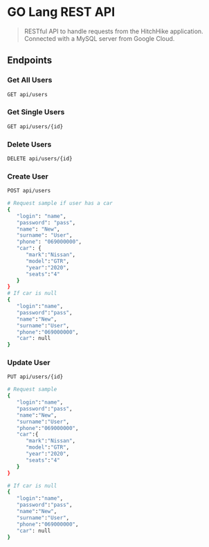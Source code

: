# GO Lang REST API

> RESTful API to handle requests from the HitchHike application. Connected with a MySQL server from Google Cloud.


## Endpoints

### Get All Users
``` bash
GET api/users
```
### Get Single Users
``` bash
GET api/users/{id}
```

### Delete Users
``` bash
DELETE api/users/{id}
```

### Create User
``` bash
POST api/users

# Request sample if user has a car
{
   "login": "name",
   "password": "pass",
   "name": "New",
   "surname": "User",
   "phone": "069000000",
   "car": {
      "mark":"Nissan",
      "model":"GTR",
      "year":"2020",
      "seats":"4"
   }
}
# If car is null
{
   "login":"name",
   "password":"pass",
   "name":"New",
   "surname":"User",
   "phone":"069000000",
   "car": null
}
```

### Update User
``` bash
PUT api/users/{id}

# Request sample
{
   "login":"name",
   "password":"pass",
   "name":"New",
   "surname":"User",
   "phone":"069000000",
   "car":{
      "mark":"Nissan",
      "model":"GTR",
      "year":"2020",
      "seats":"4"
   }
}

# If car is null
{
   "login":"name",
   "password":"pass",
   "name":"New",
   "surname":"User",
   "phone":"069000000",
   "car": null
}
```
